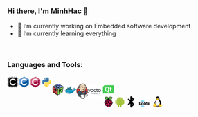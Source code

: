 ### Hi there, I'm MinhHac 👋

- 🔭 I’m currently working on Embedded software development
- 🌱 I’m currently learning everything

<br />

### Languages and Tools:


<img align="left" alt="Cembedded" width="26px" src="https://raw.githubusercontent.com/MinhHac/ToShareDocuments/07da7852af3cb15a0a1c3ea89918f1f3d119528e/embeddedc-original.svg"/>
<img align="left" alt="C" width="26px" src="https://raw.githubusercontent.com/MinhHac/ToShareDocuments/07da7852af3cb15a0a1c3ea89918f1f3d119528e/svg/c.svg" />
<img align="left" alt="Cpp" width="26px" src="https://raw.githubusercontent.com/MinhHac/ToShareDocuments/4394e3a26c84a28ba11f6ee6ebfcd2e282603ae3/svg/cpp.svg" />
<img align="left" alt="Python" width="26px" src="https://raw.githubusercontent.com/MinhHac/ToShareDocuments/07da7852af3cb15a0a1c3ea89918f1f3d119528e/python-original.svg"/>

<br />
<img  alt="Qt" width="26px" src="https://raw.githubusercontent.com/MinhHac/ToShareDocuments/07da7852af3cb15a0a1c3ea89918f1f3d119528e/qt-original.svg"/>
<img align="left" alt="Gtk" width="26px" src="https://raw.githubusercontent.com/MinhHac/ToShareDocuments/2ebd174fc5451bca5973babfef7f55992d185602/svg/GTK.svg"/>
<img align="left" alt="Docker" width="30px" src="https://raw.githubusercontent.com/MinhHac/ToShareDocuments/07da7852af3cb15a0a1c3ea89918f1f3d119528e/docker-original.svg"/>
<img align="left" alt="Jenkins" width="26px" src="https://raw.githubusercontent.com/MinhHac/ToShareDocuments/2ebd174fc5451bca5973babfef7f55992d185602/svg/Jenkins_logo.svg"/>
<img align="left" alt="Yocto" width="35px" src="https://raw.githubusercontent.com/MinhHac/ToShareDocuments/master/svg/yocto-project-whitebg_400x400.png"/>

<br />
<img alt="Linux" width="26px" src="https://raw.githubusercontent.com/MinhHac/ToShareDocuments/07da7852af3cb15a0a1c3ea89918f1f3d119528e/linux-original.svg"/>
<img align="left" alt="Rasbery" width="26px" src="https://raw.githubusercontent.com/MinhHac/ToShareDocuments/07da7852af3cb15a0a1c3ea89918f1f3d119528e/raspberrypi-original.svg"/>
<img align="left" alt="Android" width="26px" src="https://raw.githubusercontent.com/MinhHac/ToShareDocuments/07da7852af3cb15a0a1c3ea89918f1f3d119528e/android-original.svg"/>
<img align="left" alt="BLE" width="26px" src="https://raw.githubusercontent.com/MinhHac/ToShareDocuments/2ebd174fc5451bca5973babfef7f55992d185602/svg/bluetooth-svgrepo-com.svg"/>
<img align="left" alt="LoRa" width="35px" src="https://raw.githubusercontent.com/MinhHac/ToShareDocuments/master/svg/Lora.png"/>

<br />
